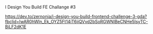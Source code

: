 I Design You Build FE Challange #3

https://dev.to/zernonia/i-design-you-build-frontend-challenge-3-gda?fbclid=IwAR0hWln_Ek_OYZ5Ft14iT6iiQVvd2bSoRGWNIBeCNHe5IsyTC-BiLF2dK1E
